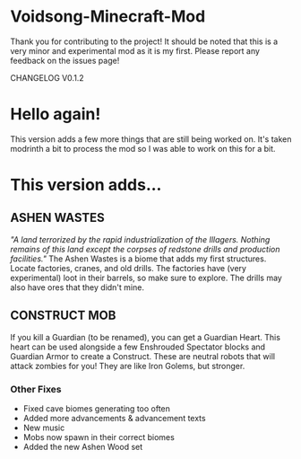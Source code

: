 # Voidsong-Minecraft-Mod
Thank you for contributing to the project!
It should be noted that this is a very minor
and experimental mod as it is my first. Please
report any feedback on the issues page!

CHANGELOG V0.1.2
# Hello again!
This version adds a few more things that are still being worked on. It's taken modrinth a bit to process the mod so I was able to work on this for a bit.

# This version adds...
## ASHEN WASTES
_"A land terrorized by the rapid industrialization of the Illagers. Nothing remains of this land except the corpses of redstone drills and production facilities."_
The Ashen Wastes is a biome that adds my first structures. Locate factories, cranes, and old drills. The factories have (very experimental) loot in their barrels, so make sure to explore. The drills may also have ores that they didn't mine.
## CONSTRUCT MOB
If you kill a Guardian (to be renamed), you can get a Guardian Heart. This heart can be used alongside a few Enshrouded Spectator blocks and Guardian Armor to create a Construct. These are neutral robots that will attack zombies for you! They are like Iron Golems, but stronger.
### Other Fixes
- Fixed cave biomes generating too often
- Added more advancements & advancement texts
- New music
- Mobs now spawn in their correct biomes
- Added the new Ashen Wood set
